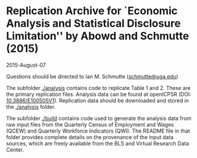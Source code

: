 # Replication Archive for `Economic Analysis and Statistical Disclosure Limitation'' by Abowd and Schmutte (2015)

2015-August-07

Questions should be directed to Ian M. Schmutte (schmutte@uga.edu)

The subfolder [./analysis](./analysis) contains code to replicate Table 1 and 2. These are the primary replication files. Analysis data can be found at openICPSR (DOI: [10.3886/E100505V1](http://doi.org/10.3886/E100505V1)). Replication data should be downloaded and stored in the [./analysis](./analysis) folder.

The subfolder [./build](./build) contains code used to generate the analysis data from raw input files from the Quarterly Census of Employment and Wages (QCEW) and Quarterly Workforce Indicators (QWI). The README file in that folder provides complete details on the provenance of the input data sources, which are freely available from the BLS and Virtual Research Data Center.
